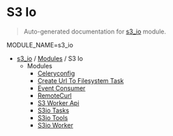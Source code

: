 # S3 Io

> Auto-generated documentation for [s3_io](../../s3_io/__init__.py) module.

MODULE_NAME=s3_io

- [s3_io](../README.md#s3_io-index) / [Modules](../MODULES.md#s3_io-modules) / S3 Io
    - Modules
        - [Celeryconfig](celeryconfig.md#celeryconfig)
        - [Create Url To Filesystem Task](create_url_to_filesystem_task.md#create-url-to-filesystem-task)
        - [Event Consumer](event_consumer.md#event-consumer)
        - [RemoteCurl](remote_curl.md#remotecurl)
        - [S3 Worker Api](s3_worker_api.md#s3-worker-api)
        - [S3io Tasks](s3io_tasks.md#s3io-tasks)
        - [S3io Tools](s3io_tools.md#s3io-tools)
        - [S3io Worker](s3io_worker.md#s3io-worker)
